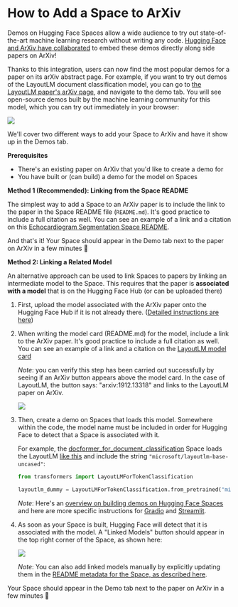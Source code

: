 # How to Add a Space to ArXiv

Demos on Hugging Face Spaces allow a wide audience to try out state-of-the-art machine
learning research without writing any code. [Hugging Face and ArXiv have collaborated](https://huggingface.co/blog/arxiv) 
to embed these demos directly along side papers on ArXiv!

Thanks to this integration, users can now find the most popular demos for a paper on its arXiv abstract page. For example, if you want to try out demos of the LayoutLM document classification model, you can go to [the LayoutLM paper's arXiv page](https://arxiv.org/abs/1912.13318), and navigate to the demo tab. You will see open-source demos built by the machine learning community for this model, which you can try out immediately in your browser:

![](https://huggingface.co/datasets/huggingface/documentation-images/resolve/main/hub/layout-lm-space-arxiv.gif)

We'll cover two different ways to add your Space to ArXiv and have it show up in the Demos tab. 

**Prerequisites**

* There's an existing paper on ArXiv that you'd like to create a demo for
* You have built or (can build) a demo for the model on Spaces

**Method 1 (Recommended): Linking from the Space README**

The simplest way to add a Space to an ArXiv paper is to include the link to the paper in the Space README file (`README.md`). It's good practice to include a full citation as well. You can see an example of a link and a citation on this [Echocardiogram Segmentation Space README](https://huggingface.co/spaces/abidlabs/echocardiogram-arxiv/blob/main/README.md). 

And that's it! Your Space should appear in the Demo tab next to the paper on ArXiv in a few minutes 🤗

**Method 2: Linking a Related Model**

An alternative approach can be used to link Spaces to papers by linking an intermediate model to the Space. This requires that the paper is **associated with a model** that is on the Hugging Face Hub (or can be uploaded there)

1. First, upload the model associated with the ArXiv paper onto the Hugging Face Hub if it is not already there. ([Detailed instructions are here](./models-uploading))

2. When writing the model card (README.md) for the model, include a link to the ArXiv paper. It's good practice to include a full citation as well. You can see an example of a link and a citation on the [LayoutLM model card](https://huggingface.co/microsoft/layoutlm-base-uncased)

    *Note*: you can verify this step has been carried out successfully by seeing if an ArXiv button appears above the model card. In the case of LayoutLM, the button says: "arxiv:1912.13318" and links to the LayoutLM paper on ArXiv.

    ![](https://huggingface.co/datasets/huggingface/documentation-images/resolve/main/arxiv-button.png)

3. Then, create a demo on Spaces that loads this model. Somewhere within the code, the model name must be included in order for Hugging Face to detect that a Space is associated with it.

    For example, the [docformer_for_document_classification](https://huggingface.co/spaces/iakarshu/docformer_for_document_classification) Space loads the LayoutLM [like this](https://huggingface.co/spaces/iakarshu/docformer_for_document_classification/blob/main/modeling.py#L484) and include the string `"microsoft/layoutlm-base-uncased"`:

    ```py
    from transformers import LayoutLMForTokenClassification
    
    layoutlm_dummy = LayoutLMForTokenClassification.from_pretrained("microsoft/layoutlm-base-uncased", num_labels=1)
    ```

    *Note*: Here's an [overview on building demos on Hugging Face Spaces](./spaces-overview) and here are more specific instructions for [Gradio](./spaces-sdks-gradio) and [Streamlit](./spaces-sdks-streamlit). 

4. As soon as your Space is built, Hugging Face will detect that it is associated with the model. A "Linked Models" button should appear in the top right corner of the Space, as shown here: 

    ![](https://huggingface.co/datasets/huggingface/documentation-images/resolve/main/linked-models.png)
    
    *Note*:  You can also add linked models manually by explicitly updating them in the [README metadata for the Space, as described here](https://huggingface.co/docs/hub/spaces-config-reference).


Your Space should appear in the Demo tab next to the paper on ArXiv in a few minutes 🤗
